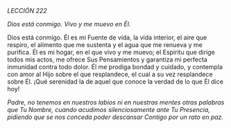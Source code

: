 *LECCIÓN 222*

*Dios está conmigo. Vivo y me muevo en Él.*

Dios está conmigo. Él es mi Fuente de vida, la vida interior, el aire que respiro, el alimento que me sustenta y el agua que me renueva y me purifica. Él es mi hogar, en el que vivo y me muevo; el Espíritu que dirige todos mis actos, me ofrece Sus Pensamientos y garantiza mi perfecta inmunidad contra todo dolor. Él me prodiga bondad y cuidado, y contempla con amor al Hijo sobre el que resplandece, el cual a su vez resplandece sobre Él. ¡Qué serenidad la de aquel que conoce la verdad de lo que Él dice hoy!

_Padre, no tenemos en nuestros labios ni en nuestras mentes otras palabras que Tu Nombre, cuando acudimos silenciosamente ante Tu Presencia, pidiendo que se nos conceda poder descansar Contigo por un rato en paz._
